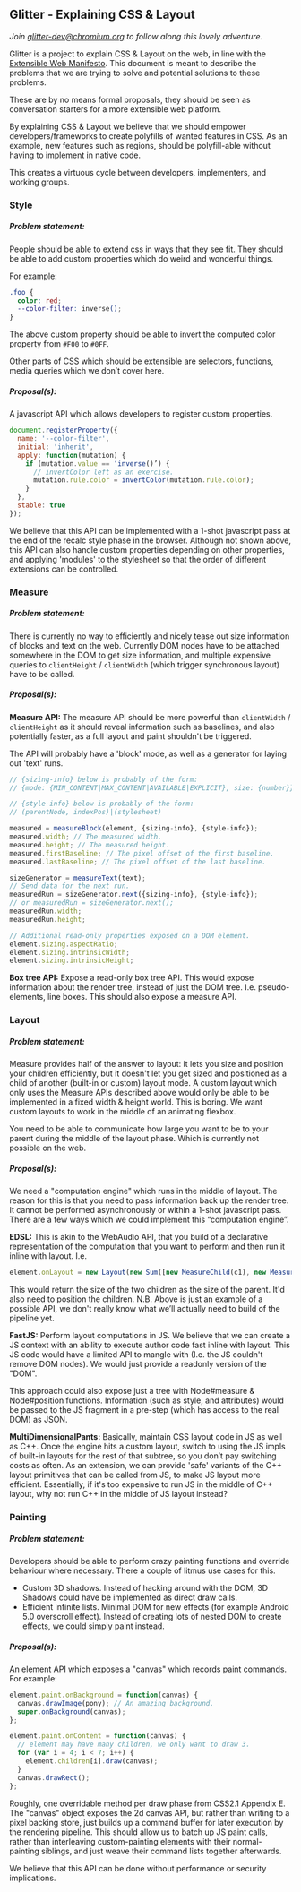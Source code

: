 ## Glitter - Explaining CSS & Layout

*Join glitter-dev@chromium.org to follow along this lovely adventure.*

Glitter is a project to explain CSS & Layout on the web, in line with the
[Extensible Web Manifesto](http://extensiblewebmanifesto.org/). This document is
meant to describe the problems that we are trying to solve and potential
solutions to these problems.

These are by no means formal proposals, they should be seen as conversation
starters for a more extensible web platform.

By explaining CSS & Layout we believe that we should empower
developers/frameworks to create polyfills of wanted features in CSS. As an
example, new features such as regions, should be polyfill-able without having
to implement in native code.

This creates a virtuous cycle between developers, implementers, and working
groups.


### Style
##### Problem statement:
People should be able to extend css in ways that they see fit.
They should be able to add custom properties which do weird and wonderful
things.

For example:

```css
.foo {
  color: red;
  --color-filter: inverse();
}
```

The above custom property should be able to invert the computed color property
from `#F00` to `#0FF`.

Other parts of CSS which should be extensible are selectors, functions, media
queries which we don’t cover here.

##### Proposal(s):
A javascript API which allows developers to register custom properties. 

```javascript
document.registerProperty({
  name: '--color-filter',
  initial: 'inherit',
  apply: function(mutation) {
    if (mutation.value == ‘inverse()’) {
      // invertColor left as an exercise.
      mutation.rule.color = invertColor(mutation.rule.color);
    }
  },
  stable: true
});
```

We believe that this API can be implemented with a 1-shot javascript pass at the
end of the recalc style phase in the browser. Although not shown above, this API
can also handle custom properties depending on other properties, and applying
'modules' to the stylesheet so that the order of different extensions can be
controlled.


### Measure
##### Problem statement:

There is currently no way to efficiently and nicely tease out size information
of blocks and text on the web. Currently DOM nodes have to be attached somewhere
in the DOM to get size information, and multiple expensive queries to
`clientHeight` / `clientWidth` (which trigger synchronous layout) have to be
called.

##### Proposal(s):

**Measure API:** The measure API should be more powerful than `clientWidth` /
`clientHeight` as it should reveal information such as baselines, and also
potentially faster, as a full layout and paint shouldn't be triggered.

The API will probably have a 'block' mode, as well as a generator for laying out
'text' runs.

```javascript
// {sizing-info} below is probably of the form:
// {mode: {MIN_CONTENT|MAX_CONTENT|AVAILABLE|EXPLICIT}, size: {number}}

// {style-info} below is probably of the form:
// (parentNode, indexPos)|(stylesheet)

measured = measureBlock(element, {sizing-info}, {style-info});
measured.width; // The measured width.
measured.height; // The measured height.
measured.firstBaseline; // The pixel offset of the first baseline.
measured.lastBaseline; // The pixel offset of the last baseline.

sizeGenerator = measureText(text);
// Send data for the next run.
measuredRun = sizeGenerator.next({sizing-info}, {style-info});
// or measuredRun = sizeGenerator.next();
measuredRun.width;
measuredRun.height;

// Additional read-only properties exposed on a DOM element.
element.sizing.aspectRatio;
element.sizing.intrinsicWidth;
element.sizing.intrinsicHeight;
```

**Box tree API:** Expose a read-only box tree API. This would expose information
about the render tree, instead of just the DOM tree. I.e. pseudo-elements, line
boxes. This should also expose a measure API.


### Layout
##### Problem statement:

Measure provides half of the answer to layout: it lets you size and position
your children efficiently, but it doesn't let you get sized and positioned as a
child of another (built-in or custom) layout mode. A custom layout which only
uses the Measure APIs described above would only be able to be implemented in a
fixed width & height world. This is boring. We want custom layouts to work in
the middle of an animating flexbox.

You need to be able to communicate how large you want to be to your parent
during the middle of the layout phase. Which is currently not possible on the
web.

##### Proposal(s):
We need a "computation engine" which runs in the middle of layout. The reason
for this is that you need to pass information back up the render tree. It cannot
be performed asynchronously or within a 1-shot javascript pass. There are a few
ways which we could implement this “computation engine”.

**EDSL:** This is akin to the WebAudio API, that you build of a declarative
representation of the computation that you want to perform and then run it
inline with layout. I.e.

```javascript
element.onLayout = new Layout(new Sum([new MeasureChild(c1), new MeasureChild(c2)]));
```

This would return the size of the two children as the size of the parent. It'd
also need to position the children. N.B. Above is just an example of a possible
API, we don't really know what we’ll actually need to build of the pipeline yet.

**FastJS:** Perform layout computations in JS. We believe that we can create a
JS context with an ability to execute author code fast inline with layout. This
JS code would have a limited API to mangle with (I.e. the JS couldn't remove DOM
nodes). We would just provide a readonly version of the "DOM".

This approach could also expose just a tree with Node#measure & Node#position
functions. Information (such as style, and attributes) would be passed to the JS
fragment in a pre-step (which has access to the real DOM) as JSON.

**MultiDimensionalPants:** Basically, maintain CSS layout code in JS as well as
C++. Once the engine hits a custom layout, switch to using the JS impls of
built-in layouts for the rest of that subtree, so you don’t pay switching costs
as often. As an extension, we can provide 'safe' variants of the C++ layout
primitives that can be called from JS, to make JS layout more efficient.
Essentially, if it's too expensive to run JS in the middle of C++ layout, why
not run C++ in the middle of JS layout instead?


### Painting
##### Problem statement:

Developers should be able to perform crazy painting functions and override
behaviour where necessary. There a couple of litmus use cases for this.
* Custom 3D shadows. Instead of hacking around with the DOM, 3D Shadows could
have be implemented as direct draw calls.
* Efficient infinite lists. Minimal DOM for
new effects (for example Android 5.0 overscroll effect). Instead of creating
lots of nested DOM to create effects, we could simply paint instead.

##### Proposal(s):
An element API which exposes a "canvas" which records paint commands. For
example:

```javascript
element.paint.onBackground = function(canvas) {
  canvas.drawImage(pony); // An amazing background.
  super.onBackground(canvas);
};

element.paint.onContent = function(canvas) {
  // element may have many children, we only want to draw 3.
  for (var i = 4; i < 7; i++) {
    element.children[i].draw(canvas);
  }
  canvas.drawRect();
};
```

Roughly, one overridable method per draw phase from CSS2.1 Appendix E. The
"canvas" object exposes the 2d canvas API, but rather than writing to a pixel
backing store, just builds up a command buffer for later execution by the
rendering pipeline. This should allow us to batch up JS paint calls, rather than
interleaving custom-painting elements with their normal-painting siblings, and
just weave their command lists together afterwards.

We believe that this API can be done without performance or security
implications.
